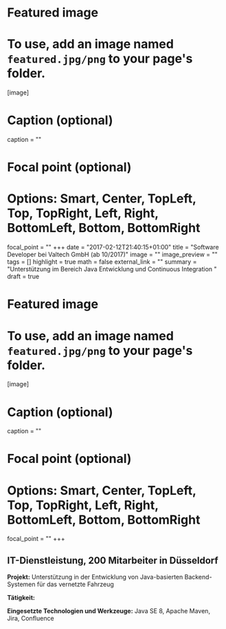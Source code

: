 
# Featured image
# To use, add an image named `featured.jpg/png` to your page's folder.
[image]
# Caption (optional)
caption = ""

# Focal point (optional)
# Options: Smart, Center, TopLeft, Top, TopRight, Left, Right, BottomLeft, Bottom, BottomRight
focal_point = ""
+++
date = "2017-02-12T21:40:15+01:00"
title = "Software Developer bei Valtech GmbH (ab 10/2017)"
image = ""
image_preview = ""
tags = []
highlight = true
math = false
external_link = ""
summary = "Unterstützung im Bereich Java Entwicklung und Continuous Integration "
draft = true 

# Featured image
# To use, add an image named `featured.jpg/png` to your page's folder.
[image]
# Caption (optional)
caption = ""

# Focal point (optional)
# Options: Smart, Center, TopLeft, Top, TopRight, Left, Right, BottomLeft, Bottom, BottomRight
focal_point = ""
+++

## IT-Dienstleistung, 200 Mitarbeiter in Düsseldorf

**Projekt:** Unterstützung in der Entwicklung von Java-basierten Backend-Systemen für das vernetzte Fahrzeug

**Tätigkeit:**



**Eingesetzte Technologien und Werkzeuge:** Java SE 8, Apache Maven,  Jira, Confluence
